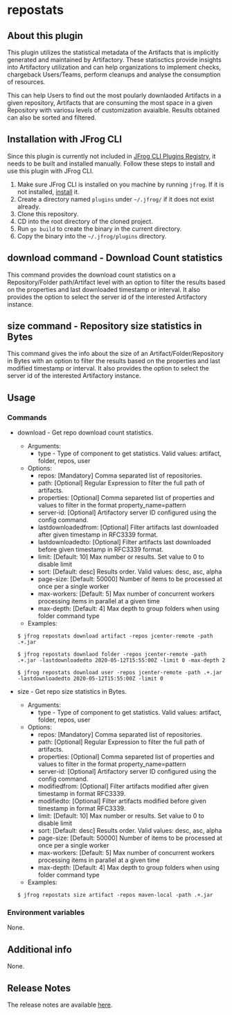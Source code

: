 # repostats

## About this plugin
This plugin utilizes the statistical metadata of the Artifacts that is implicitly generated and maintained by Artifactory. These statisctics provide insights into Artifactory utilization and can help organizations to implement checks, chargeback Users/Teams, perform cleanups and analyse the consumption of resources.

This can help Users to find out the most poularly downlaoded Artifacts in a given repository, Artifacts that are consuming the most space in a given Repository with variosu levels of customization avaialble. Results obtained can also be sorted and filtered. 

## Installation with JFrog CLI
Since this plugin is currently not included in [JFrog CLI Plugins Registry](https://github.com/jfrog/jfrog-cli-plugins-reg), it needs to be built and installed manually. Follow these steps to install and use this plugin with JFrog CLI.
1. Make sure JFrog CLI is installed on you machine by running ```jfrog```. If it is not installed, [install](https://jfrog.com/getcli/) it.
2. Create a directory named ```plugins``` under ```~/.jfrog/``` if it does not exist already.
3. Clone this repository.
4. CD into the root directory of the cloned project.
5. Run ```go build``` to create the binary in the current directory.
6. Copy the binary into the ```~/.jfrog/plugins``` directory.


## download command - Download Count statistics
This command provides the download count statistics on a Repository/Folder path/Artifact level with an option to filter the results based on the properties and last downloaded timestamp or interval. It also provides the option to select the server id of the interested Artifactory instance.


## size command - Repository size statistics in Bytes
This command gives the info about the size of an Artifact/Folder/Repository in Bytes with an option to filter the results based on the properties and last modified timestamp or interval. It also provides the option to select the server id of the interested Artifactory instance.



## Usage
### Commands
* download - Get repo download count statistics.
    - Arguments:
        - type - Type of component to get statistics. Valid values: artifact, folder, repos, user
    - Options:
        - repos: [Mandatory] Comma separated list of repositories.
        - path: [Optional] Regular Expression to filter the full path of artifacts.
        - properties: [Optional] Comma separeted list of properties and values to filter in the format property_name=pattern
        - server-id: [Optional] Artifactory server ID configured using the config command.
        - lastdownloadedfrom: [Optional] Filter artifacts last downloaded after given timestamp in RFC3339 format.
        - lastdownloadedto: [Optional] Filter artifacts last downloaded before given timestamp in RFC3339 format.
        - limit: [Default: 10] Max number or results. Set value to 0 to disable limit
        - sort: [Default: desc] Results order. Valid values: desc, asc, alpha
        - page-size: [Default: 50000] Number of items to be processed at once per a single worker
        - max-workers: [Default: 5] Max number of concurrent workers processing items in parallel at a given time
        - max-depth: [Default: 4] Max depth to group folders when using folder command type
    - Examples:
    ```
    $ jfrog repostats download artifact -repos jcenter-remote -path .+.jar
    
    $ jfrog repostats downlaod folder -repos jcenter-remote -path .+.jar -lastdownloadedto 2020-05-12T15:55:00Z -limit 0 -max-depth 2
    
    $ jfrog repostats download user -repos jcenter-remote -path .+.jar -lastdownloadedto 2020-05-12T15:55:00Z -limit 0

    ```

* size - Get repo size statistics in Bytes.
    - Arguments:
        - type - Type of component to get statistics. Valid values: artifact, folder, repos, user
    - Options:
        - repos:        [Mandatory] Comma separated list of repositories.
        - path:         [Optional] Regular Expression to filter the full path of artifacts.
        - properties:   [Optional] Comma separeted list of properties and values to filter in the format property_name=pattern
        - server-id:    [Optional] Artifactory server ID configured using the config command.
        - modifiedfrom: [Optional] Filter artifacts modified after given timestamp in format RFC3339.
        - modifiedto:   [Optional] Filter artifacts modified before given timestamp in format RFC3339.
        - limit:        [Default: 10] Max number or results. Set value to 0 to disable limit
        - sort:         [Default: desc] Results order. Valid values: desc, asc, alpha
        - page-size:    [Default: 50000] Number of items to be processed at once per a single worker
        - max-workers:  [Default: 5] Max number of concurrent workers processing items in parallel at a given time
        - max-depth:    [Default: 4] Max depth to group folders when using folder command type
    - Examples:
    ```
    $ jfrog repostats size artifact -repos maven-local -path .+.jar

    ```

### Environment variables
None.

## Additional info
None.

## Release Notes
The release notes are available [here](RELEASE.md).
